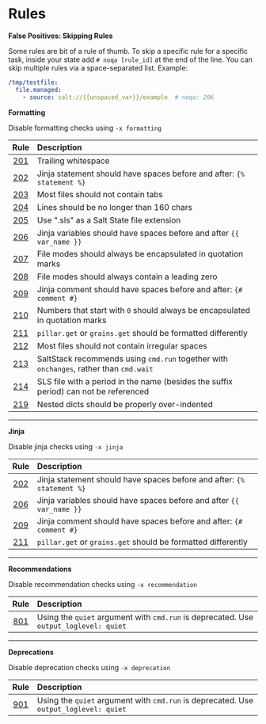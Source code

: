 # Rules

**False Positives: Skipping Rules**

Some rules are bit of a rule of thumb. To skip a specific rule for a specific task, inside your state add `# noqa [rule_id]` at the end of the line. You can skip multiple rules via a space-separated list. Example:

```yaml
/tmp/testfile:
  file.managed:
    - source: salt://{{unspaced_var}}/example  # noqa: 206
```

**Formatting**

Disable formatting checks using `-x formatting`

Rule | Description
:-:|:--
[201](formatting/#201) | Trailing whitespace
[202](formatting/#202) | Jinja statement should have spaces before and after: `{% statement %}`
[203](formatting/#203) | Most files should not contain tabs
[204](formatting/#204) | Lines should be no longer than 160 chars
[205](formatting/#205) | Use ".sls" as a Salt State file extension
[206](formatting/#206) | Jinja variables should have spaces before and after `{{ var_name }}`
[207](formatting/#207) | File modes should always be encapsulated in quotation marks
[208](formatting/#208) | File modes should always contain a leading zero
[209](formatting/#209) | Jinja comment should have spaces before and after: `{# comment #}`
[210](formatting/#210) | Numbers that start with `0` should always be encapsulated in quotation marks
[211](formatting/#211) | `pillar.get` or `grains.get` should be formatted differently
[212](formatting/#212) | Most files should not contain irregular spaces
[213](formatting/#213) | SaltStack recommends using `cmd.run` together with `onchanges`, rather than `cmd.wait`
[214](formatting/#214) | SLS file with a period in the name (besides the suffix period) can not be referenced
[219](formatting/#219) | Nested dicts should be properly over-indented

___

**Jinja**

Disable jinja checks using `-x jinja`

Rule | Description
:-:|:--
[202](formatting/#202) | Jinja statement should have spaces before and after: `{% statement %}`
[206](formatting/#206) | Jinja variables should have spaces before and after `{{ var_name }}`
[209](formatting/#209) | Jinja comment should have spaces before and after: `{# comment #}`
[211](formatting/#211) | `pillar.get` or `grains.get` should be formatted differently

___

**Recommendations**

Disable recommendation checks using `-x recommendation`

Rule | Description
:-:|:--
[801](recommendations/#801) | Using the `quiet` argument with `cmd.run` is deprecated. Use `output_loglevel: quiet`

___

**Deprecations**

Disable deprecation checks using `-x deprecation`

Rule | Description
:-:|:--
[901](deprecations/#901) | Using the `quiet` argument with `cmd.run` is deprecated. Use `output_loglevel: quiet`
